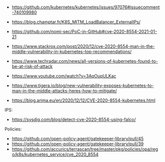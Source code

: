 * https://github.com/kubernetes/kubernetes/issues/97076#issuecomment-740109980
* https://blog.champtar.fr/K8S_MITM_LoadBalancer_ExternalIPs/
* https://github.com/nomi-sec/PoC-in-GitHub#cve-2020-8554-2021-01-21
* https://www.stackrox.com/post/2020/12/cve-2020-8554-man-in-the-middle-vulnerability-in-kubernetes-top-recommendations/
* https://www.techradar.com/news/all-versions-of-kubernetes-found-to-be-at-risk-of-attack


* https://www.youtube.com/watch?v=3AqOupULKac
* https://www.tigera.io/blog/new-vulnerability-exposes-kubernetes-to-man-in-the-middle-attacks-heres-how-to-mitigate/

* https://blog.arima.eu/en/2020/12/12/CVE-2020-8554-kubernetes.html




IPS:
* https://sysdig.com/blog/detect-cve-2020-8554-using-falco/




Policies:
* https://github.com/open-policy-agent/gatekeeper-library/pull/45
* https://github.com/open-policy-agent/gatekeeper-library/pull/39
* https://github.com/accurics/terrascan/tree/master/pkg/policies/opa/rego/k8s/kubernetes_service/cve_2020_8554